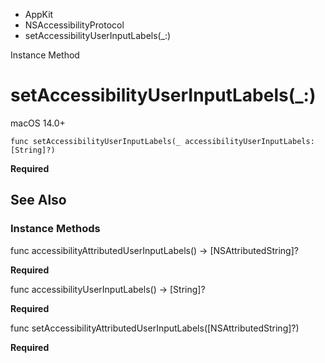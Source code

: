 

- AppKit
- NSAccessibilityProtocol
-  setAccessibilityUserInputLabels(\_:) 

Instance Method

# setAccessibilityUserInputLabels(\_:)

macOS 14.0+

``` source
func setAccessibilityUserInputLabels(_ accessibilityUserInputLabels: [String]?)
```

**Required**

## See Also

### Instance Methods

func accessibilityAttributedUserInputLabels() -> [NSAttributedString]?

**Required**

func accessibilityUserInputLabels() -> [String]?

**Required**

func setAccessibilityAttributedUserInputLabels([NSAttributedString]?)

**Required**


